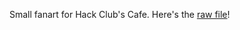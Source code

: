 Small fanart for Hack Club's Cafe. Here's the [raw file](https://drive.google.com/file/d/1bLaQ5WgnNJAfzgYInc4mqerPQyoSDld9/view?usp=sharing)!
